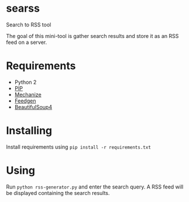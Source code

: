 # searss
Search to RSS tool

The goal of this mini-tool is gather search results and store it as an RSS feed on a server.

# Requirements
* Python 2
* [PIP](https://pip.pypa.io/en/stable/installing/)
* [Mechanize](http://wwwsearch.sourceforge.net/mechanize/)
* [Feedgen](https://github.com/lkiesow/python-feedgen)
* [BeautifulSoup4](https://www.crummy.com/software/BeautifulSoup/bs4/doc/)

# Installing
Install requirements using `pip install -r requirements.txt`

# Using
Run `python rss-generator.py` and enter the search query. A RSS feed will be displayed containing the search results.
